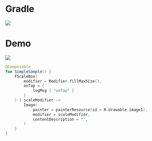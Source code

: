 # Gradle

[![](https://jitpack.io/v/zj565061763/compose-scale-box.svg)](https://jitpack.io/#zj565061763/comopse-scale-box)

# Demo

![](https://thumbsnap.com/i/7Yo2ZyBd.gif?1026)
```kotlin
@Composable
fun SimpleSample() {
    FScaleBox(
        modifier = Modifier.fillMaxSize(),
        onTap = {
            logMsg { "onTap" }
        }
    ) { scaleModifier ->
        Image(
            painter = painterResource(id = R.drawable.image1),
            modifier = scaleModifier,
            contentDescription = "",
        )
    }
}
```